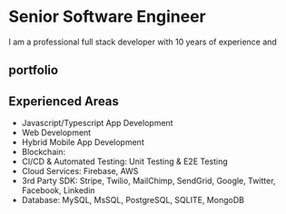 # Senior Software Engineer

I am a professional full stack developer with 10 years of experience and 

## portfolio

## Experienced Areas
- Javascript/Typescript App Development
- Web Development
- Hybrid Mobile App Development
- Blockchain: 
- CI/CD & Automated Testing: Unit Testing & E2E Testing
- Cloud Services: Firebase, AWS
- 3rd Party SDK: Stripe, Twilio, MailChimp, SendGrid, Google, Twitter, Facebook, Linkedin
- Database: MySQL, MsSQL, PostgreSQL, SQLITE, MongoDB
